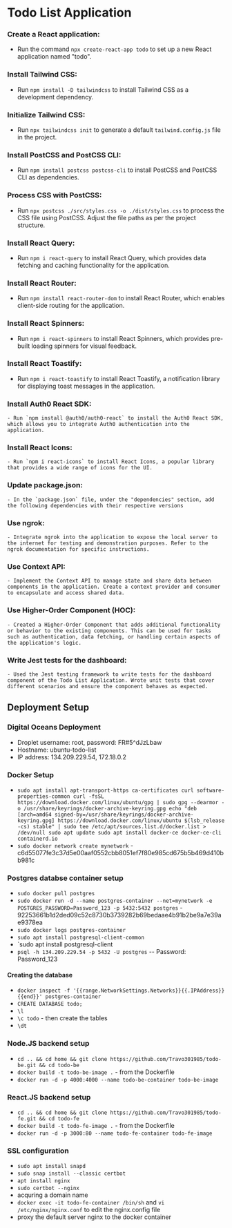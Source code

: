 # Todo List Application

### Create a React application:

- Run the command `npx create-react-app todo` to set up a new React application named "todo".

### Install Tailwind CSS:

- Run `npm install -D tailwindcss` to install Tailwind CSS as a development dependency.

### Initialize Tailwind CSS:

- Run `npx tailwindcss init` to generate a default `tailwind.config.js` file in the project.

### Install PostCSS and PostCSS CLI:

- Run `npm install postcss postcss-cli` to install PostCSS and PostCSS CLI as dependencies.

### Process CSS with PostCSS:

- Run `npx postcss ./src/styles.css -o ./dist/styles.css` to process the CSS file using PostCSS. Adjust the file paths as per the project structure.

### Install React Query:

- Run `npm i react-query` to install React Query, which provides data fetching and caching functionality for the application.

### Install React Router:

- Run `npm install react-router-dom` to install React Router, which enables client-side routing for the application.

### Install React Spinners:

- Run `npm i react-spinners` to install React Spinners, which provides pre-built loading spinners for visual feedback.

### Install React Toastify:

- Run `npm i react-toastify` to install React Toastify, a notification library for displaying toast messages in the application.

### Install Auth0 React SDK:

    - Run `npm install @auth0/auth0-react` to install the Auth0 React SDK, which allows you to integrate Auth0 authentication into the application.

### Install React Icons:

    - Run `npm i react-icons` to install React Icons, a popular library that provides a wide range of icons for the UI.

### Update package.json:

    - In the `package.json` file, under the "dependencies" section, add the following dependencies with their respective versions

### Use ngrok:

    - Integrate ngrok into the application to expose the local server to the internet for testing and demonstration purposes. Refer to the ngrok documentation for specific instructions.

### Use Context API:

    - Implement the Context API to manage state and share data between components in the application. Create a context provider and consumer to encapsulate and access shared data.

### Use Higher-Order Component (HOC):

    - Created a Higher-Order Component that adds additional functionality or behavior to the existing components. This can be used for tasks such as authentication, data fetching, or handling certain aspects of the application's logic.

### Write Jest tests for the dashboard:

    - Used the Jest testing framework to write tests for the dashboard component of the Todo List Application. Wrote unit tests that cover different scenarios and ensure the component behaves as expected.

## Deployment Setup

### Digital Oceans Deployment
* Droplet username: root, password: FR#5^dJzLbaw
* Hostname: ubuntu-todo-list
* IP address: 134.209.229.54, 172.18.0.2

### Docker Setup
* `sudo apt install apt-transport-https ca-certificates curl software-properties-common
curl -fsSL https://download.docker.com/linux/ubuntu/gpg | sudo gpg --dearmor -o /usr/share/keyrings/docker-archive-keyring.gpg
echo "deb [arch=amd64 signed-by=/usr/share/keyrings/docker-archive-keyring.gpg] https://download.docker.com/linux/ubuntu $(lsb_release -cs) stable" | sudo tee /etc/apt/sources.list.d/docker.list > /dev/null
sudo apt update
sudo apt install docker-ce docker-ce-cli containerd.io`
* `sudo docker network create mynetwork` - c6d55077fe3c37d5e00aaf0552cbb8051ef7f80e985cd675b5b469d410bb981c

### Postgres databse container setup
* `sudo docker pull postgres`
* `sudo docker run -d --name postgres-container --net=mynetwork -e POSTGRES_PASSWORD=Password_123 -p 5432:5432 postgres` - 92253661b1d2ded09c52c8730b3739282b69bedaae4b91b2be9a7e39ae9378ea
* `sudo docker logs postgres-container`
* `sudo apt install postgresql-client-common`
* `sudo apt install postgresql-client
* `psql -h 134.209.229.54 -p 5432 -U postgres` -- Password: Password_123
#### Creating the database
* `docker inspect -f '{{range.NetworkSettings.Networks}}{{.IPAddress}}{{end}}' postgres-container`
* `CREATE DATABASE todo;`
* `\l`
* `\c todo` - then create the tables
* `\dt`

### Node.JS backend setup
* `cd .. && cd home && git clone https://github.com/Travo301985/todo-be.git && cd todo-be`
* `docker build -t todo-be-image .` - from the Dockerfile
* `docker run -d -p 4000:4000 --name todo-be-container todo-be-image`

### React.JS backend setup
* `cd .. && cd home && git clone https://github.com/Travo301985/todo-fe.git && cd todo-fe`
* `docker build -t todo-fe-image .` - from the Dockerfile
* `docker run -d -p 3000:80 --name todo-fe-container todo-fe-image`

### SSL configuration
* `sudo apt install snapd`
* `sudo snap install --classic certbot`
* `apt install nginx`
* `sudo certbot --nginx`
* acquring a domain name
* `docker exec -it todo-fe-container /bin/sh` and `vi /etc/nginx/nginx.conf` to edit the nginx.config file
* proxy the default server nginx to the docker container

